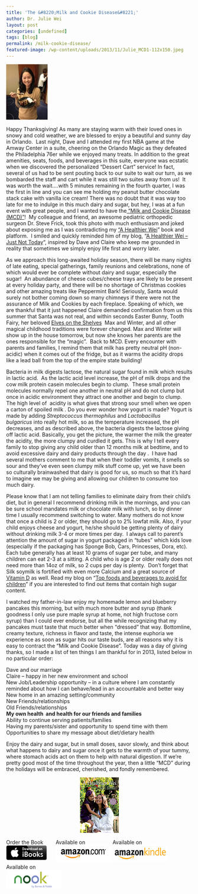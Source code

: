 ```yaml
---
title: 'The &#8220;Milk and Cookie Disease&#8221;'
author: Dr. Julie Wei
layout: post
categories: [undefined]
tags: [blog]
permalink: /milk-cookie-disease/
featured-image: /wp-content/uploads/2013/11/Julie_MCD1-112x150.jpeg
---
```

<img class="alignleft size-thumbnail wp-image-879" alt="Julie_MCD" src="/wp-content/uploads/2013/11/Julie_MCD1-112x150.jpeg" width="112" height="150" />

Happy Thanksgiving! As many are staying warm with their loved ones in snowy and cold weather, we are blessed to enjoy a beautiful and sunny day in Orlando.  Last night, Dave and I attended my first NBA game at the Amway Center in a suite, cheering on the Orlando Magic as they defeated the Philadelphia 76er while we enjoyed many treats. In addition to the great amenities, seats, foods, and beverages in this suite, everyone was ecstatic when we discovered the personalized &#8220;Dessert Cart&#8221; service! In fact, several of us had to be sent pouting back to our suite to wait our turn, as we bombarded the staff and cart while it was still two suites away from us!  It was worth the wait&#8230;.with 5 minutes remaining in the fourth quarter, I was the first in line and you can see me holding my peanut butter chocolate stack cake with vanilla ice cream! There was no doubt that it was way too late for me to indulge in this much dairy and sugar, but hey, I was at a fun event with great people, and I wanted to have the[ &#8220;Milk and Cookie Disease (MCD)&#8221;][1]!  My colleague and friend, an awesome pediatric orthopedic surgeon Dr. Steve Frick, took this photo with much enthusiasm and joked about exposing me as I was contradicting my [&#8220;A Healthier Wei][2]&#8221; book and platform.  I smiled and quickly reminded him of my blog, &#8220;[A Healthier Wei &#8211; Just Not Today][3]&#8220;, inspired by Dave and Claire who keep me grounded in reality that sometimes we simply enjoy life first and worry later.

As we approach this long-awaited holiday season, there will be many nights of late eating, special gatherings, family reunions and celebrations, none of which would ever be complete without dairy and sugar, especially the sugar!  An abundance of cheese cubes/cheese trays are likely to be present at every holiday party, and there will be no shortage of Christmas cookies and other amazing treats like Peppermint Bark! Seriously, Santa would surely not bother coming down so many chimneys if there were not the assurance of Milk and Cookies by each fireplace. Speaking of which, we are thankful that it just happened Claire demanded confirmation from us this summer that Santa was not real, and within seconds Easter Bunny, Tooth Fairy, her beloved [Elves on the Shelves][4]  Max and Winter, and all other magical childhood traditions were forever changed. Max and Winter will show up in the house tomorrow, but now she knows her parents are the ones responsible for the &#8220;magic&#8221;.  Back to MCD. Every encounter with parents and families, I remind them that milk has pretty neutral pH (non-acidic) when it comes out of the fridge, but as it warms the acidity drops like a lead ball from the top of the empire state building!

Bacteria in milk digests lactose, the natural sugar found in milk which results in lactic acid.  As the lactic acid level increase, the pH of milk drops and the cow milk protein casein molecules begin to clump.  These small protein molecules normally repel one another in neutral pH and do not clump but once in acidic environment they attract one another and begin to clump. The high level of  acidity is what gives that strong sour smell when we open a carton of spoiled milk . Do you ever wonder how yogurt is made? Yogurt is made by adding *Streptococcus thermophilus* and *Lactobacillus bulgaricus* into really hot milk, so as the temperature increased, the pH decreases, and as described above, the bacteria digests the lactose giving off lactic acid. Basically, you get the picture, the warmer the milk the greater the acidity, the more clumpy and curdled it gets. This is why I tell every family to stop giving any child older than 12 months milk at bedtime, and to avoid excessive dairy and dairy products through the day .  I have had several mothers comment to me that when their toddler vomits, it smells so sour and they&#8217;ve even seen clumpy milk stuff come up, yet we have been so culturally brainwashed that dairy is good for us, so much so that it&#8217;s hard to imagine we may be giving and allowing our children to consume too much dairy.

Please know that I am not telling families to eliminate dairy from their child&#8217;s diet, but in general I recommend drinking milk in the mornings, and you can be sure school mandates milk or chocolate milk with lunch, so by dinner time I usually recommend switching to water. Many mothers do not know that once a child is 2 or older, they should go to 2% lowfat milk. Also, if your child enjoys cheese and yogurt, he/she should be getting plenty of dairy without drinking milk 3-4 or more times per day.  I always call to parent&#8217;s attention the amount of sugar in yogurt packaged in &#8220;tubes&#8221; which kids love (especially if the packaging has Sponge Bob, Cars, Princesses, Dora, etc). Each tube generally has at least 10 grams of sugar per tube, and many children can eat 2-3 at a sitting. A child who is age 2 or older really does not need more than 14oz of milk, so 2 cups per day is plenty.  Don&#8217;t forget that Silk soymilk is fortified with even more Calcium and a great source of [Vitamin D][5] as well. Read my blog on &#8220;[Top foods and beverages to avoid for children][6]&#8221; if you are interested to find out items that contain high sugar content.

I watched my father-in-law enjoy my homemade lemon and blueberry pancakes this morning, but with much more butter and syrup (thank goodness I only use pure maple syrup at home, not high fructose corn syrup) than I could ever endorse, but all the while recognizing that my pancakes must taste that much better when &#8220;dressed&#8221; that way. Bottomline, creamy texture, richness in flavor and taste, the intense euphoria we experience as soon as sugar hits our taste buds, are all reasons why it is easy to contract the &#8220;Milk and Cookie Disease&#8221;. Today was a day of giving thanks, so I made a list of ten things I am thankful for in 2013, listed below in no particular order:

Dave and our marriage  
Claire – happy in her new environment and school  
New Job/Leadership opportunity – in a culture where I am constantly reminded about how I can behave/lead in an accountable and better way  
New home in an amazing setting/community  
New Friends/relationships  
Old Friends/relationships  
**My own health  and health for our friends and families**  
Ability to continue serving patients/families  
Having my parents/sister and opportunity to spend time with them  
Opportunities to share my message about diet/dietary health

Enjoy the dairy and sugar, but in small doses, savor slowly, and think about what happens to dairy and sugar once it gets to the warmth of your tummy, where stomach acids act on them to help with natural digestion. If we&#8217;re pretty good most of the time throughout the year, then a little &#8220;MCD&#8221; during the holidays will be embraced, cherished, and fondly remembered.

<span style="width:105px;display:table;margin:0 auto;"><a href="the-book/"><img src="/wp-content/uploads/2014/04/AHealthierWei_cover_150.png" /></a></span>

<p style="height:80px">
  <span style="width:130px;display:inline-block;vertical-align:top;"> Order the Book <a href="https://itunes.apple.com/us/book/a-healthier-wei/id806784060?ls=1&mt=11#" target="_blank" > <img class="size-full wp-image-944" alt="Apple iBooks" title="Apple iBooks" src="/wp-content/uploads/2014/02/Download_on_iBooks_Badge_US-UK_110x40_090513.png" width="110" height="40" /></a> </span> <span style="width:150px;display:inline-block;vertical-align:top;">Available on <a href="http://amzn.to/1fSNqeb" target="_blank" > <img class="size-full wp-image-945" alt="Amazon.com" title="Amazon.com" src="/wp-content/uploads/2014/02/amazon_com_logo_160.jpg" width="160" height="47" /> </a> </span> <span  style="width:150px;display:inline-block;vertical-align:top;">Available on <a href="http://amzn.to/1eHEfNl" target="_blank" > <img class="size-full wp-image-946" alt="Amazon Kindle" title="Amazon Kindle" src="/wp-content/uploads/2014/02/kindle_logo_160.jpg" width="160" height="43" /> </a> </span> <span style="width:150px;display:inline-block;vertical-align:top;">Available on <a href="http://www.barnesandnoble.com/w/a-healthier-wei-julie-wei/1118260302?ean=2940148244592&itm=1&usri=2940148244592" target="_blank" > <img class="size-full wp-image-947" alt="Nook" title="Nook" src="/wp-content/uploads/2014/02/nook_logo_160.png" width="160" height="52" /></a> </span>
</p>


 [1]: http://www.dailymail.co.uk/news/article-2418533/Could-milk-cookies-make-child-ill-Doctor-fears-bedtime-treats-cause-health-problems.html
 [2]: the-book/ "The Book"
 [3]: a-healthier-wei-just-not-today/ "“A Healthier Wei, Just Not Today…”"
 [4]: http://www.elfontheshelf.com/
 [5]: vitamin-d-natural-better-supplement/ "Vitamin D – Natural is better than supplement"
 [6]: top-foods-and-beverages-i-avoid-at-grocery-stores/ "Top Foods and Beverages to Avoid for Children"
 [7]: the-book